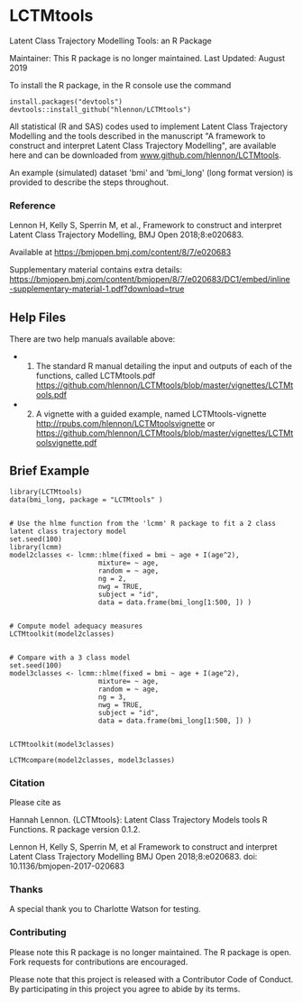 # LCTMtools

Latent Class Trajectory Modelling Tools: an R Package  

Maintainer: This R package is no longer maintained. 
Last Updated: August 2019


To install the R package, in the R console use the command 
```{r}
install.packages("devtools")
devtools::install_github("hlennon/LCTMtools")
```  


All statistical (R and SAS) codes used to implement Latent Class Trajectory Modelling and the tools described in the manuscript "A framework to construct and interpret Latent Class Trajectory Modelling", are available here and can be downloaded from www.github.com/hlennon/LCTMtools.  

An example (simulated) dataset 'bmi' and 'bmi_long' (long format version) is provided to describe the steps throughout.



### Reference  
Lennon H, Kelly S, Sperrin M, et al., Framework to construct and interpret Latent Class Trajectory Modelling, BMJ Open 2018;8:e020683.   

Available at
https://bmjopen.bmj.com/content/8/7/e020683

Supplementary material contains extra details:
https://bmjopen.bmj.com/content/bmjopen/8/7/e020683/DC1/embed/inline-supplementary-material-1.pdf?download=true



## Help Files
There are two help manuals available above:    
+ 1) The standard R manual detailing the input and outputs of each of the functions, called LCTMtools.pdf  
https://github.com/hlennon/LCTMtools/blob/master/vignettes/LCTMtools.pdf   
+ 2) A vignette with a guided example, named LCTMtools-vignette 
http://rpubs.com/hlennon/LCTMtoolsvignette   or https://github.com/hlennon/LCTMtools/blob/master/vignettes/LCTMtoolsvignette.pdf 


## Brief Example

```{r eval=TRUE}
library(LCTMtools)
data(bmi_long, package = "LCTMtools" )


# Use the hlme function from the 'lcmm' R package to fit a 2 class latent class trajectory model
set.seed(100)
library(lcmm)
model2classes <- lcmm::hlme(fixed = bmi ~ age + I(age^2), 
                      mixture= ~ age, 
                      random = ~ age, 
                      ng = 2, 
                      nwg = TRUE,  
                      subject = "id", 
                      data = data.frame(bmi_long[1:500, ]) )


# Compute model adequacy measures
LCTMtoolkit(model2classes)


# Compare with a 3 class model
set.seed(100)
model3classes <- lcmm::hlme(fixed = bmi ~ age + I(age^2), 
                      mixture= ~ age, 
                      random = ~ age, 
                      ng = 3, 
                      nwg = TRUE,  
                      subject = "id", 
                      data = data.frame(bmi_long[1:500, ]) )


LCTMtoolkit(model3classes)

LCTMcompare(model2classes, model3classes)
```  


### Citation
Please cite as 

Hannah Lennon. {LCTMtools}: Latent Class Trajectory Models tools R Functions. R package version 0.1.2.


Lennon H, Kelly S, Sperrin M, et al
    Framework to construct and interpret Latent Class Trajectory Modelling
    BMJ Open 2018;8:e020683. doi: 10.1136/bmjopen-2017-020683


### Thanks
A special thank you to Charlotte Watson for testing.  

### Contributing
Please note this R package is no longer maintained. The R package is open. Fork requests for contributions are encouraged.

Please note that this project is released with a Contributor Code of Conduct. By participating in this project you agree to abide by its terms.
